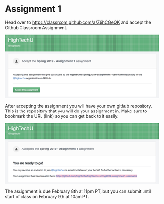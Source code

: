 # Assignment 1

Head over to https://classroom.github.com/a/Z9hCGeQK and accept the Github Classroom Assignment.

![Assignment 1 - Demo 1](./images/assignment1-demo1.png)

After accepting the assignment you will have your own github repository. This is the repository that you will do your assignment in. Make sure to bookmark the URL (link) so you can get back to it easily. 

![Assignment 1 - Demo 2](./images/assignment1-demo2.png)

The assignment is due February 8th at 11pm PT, but you can submit until start of class on February 9th at 10am PT.
